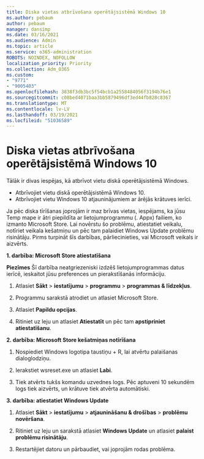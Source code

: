 ```yaml
---
title: Diska vietas atbrīvošana operētājsistēmā Windows 10
ms.author: pebaum
author: pebaum
manager: dansimp
ms.date: 03/16/2021
ms.audience: Admin
ms.topic: article
ms.service: o365-administration
ROBOTS: NOINDEX, NOFOLLOW
localization_priority: Priority
ms.collection: Adm_O365
ms.custom:
- "9771"
- "9005403"
ms.openlocfilehash: 3838f3db3bc5f54bcb1a2558484056f3194b76e1
ms.sourcegitcommit: c08bed4071baa3bb5879496df3ed44fb828c8367
ms.translationtype: MT
ms.contentlocale: lv-LV
ms.lasthandoff: 03/19/2021
ms.locfileid: "51036589"
---
```

# <a name="free-up-drive-space-in-windows-10"></a>Diska vietas atbrīvošana operētājsistēmā Windows 10

Tālāk ir divas iespējas, kā atbrīvot vietu diskā operētājsistēmā Windows.

- Atbrīvojiet vietu diskā operētājsistēmā Windows 10.
- Atbrīvojiet vietu Windows 10 atjauninājumiem ar ārējās krātuves ierīci.

Ja pēc diska tīrīšanas joprojām ir maz brīvas vietas, iespējams, ka jūsu Temp mape ir ātri piepildīta ar lietojumprogrammu (. Appx) failiem, ko izmanto Microsoft Store. Lai novērstu šo problēmu, atiestatiet veikalu, notīriet veikala kešatmiņu un pēc tam palaidiet Windows Update problēmu risinātāju. Pirms turpināt šīs darbības, pārliecinieties, vai Microsoft veikals ir aizvērts.

**1. darbība: Microsoft Store atiestatīšana**

**Piezīmes** Šī darbība neatgriezeniski izdzēš lietojumprogrammas datus ierīcē, ieskaitot jūsu preferences un pierakstīšanās informāciju.

1. Atlasiet **Sākt**  >  **iestatījumu**  >  **programmu**  >  **programmas & līdzekļus**.

1. Programmu sarakstā atrodiet un atlasiet Microsoft Store.

1. Atlasiet **Papildu opcijas**.

1. Ritiniet uz leju un atlasiet **Atiestatīt** un pēc tam **apstipriniet atiestatīšanu**.

**2. darbība: Microsoft Store kešatmiņas notīrīšana**

1. Nospiediet Windows logotipa taustiņu + R, lai atvērtu palaišanas dialoglodziņu.

1. Ierakstiet wsreset.exe un atlasiet **Labi**.

1. Tiek atvērts tukšs komandu uzvednes logs. Pēc aptuveni 10 sekundēm logs tiek aizvērts, un krātuve tiek atvērta automātiski.

**3. darbība: atiestatiet Windows Update**

1. Atlasiet **Sākt**  >  **iestatījumu**  >  **atjaunināšanu & drošības**  >  **problēmu novēršana**.

1. Ritiniet uz leju un sarakstā atlasiet **Windows Update** un atlasiet **palaist problēmu risinātāju**.

1. Restartējiet datoru un pārbaudiet, vai joprojām rodas problēma.

